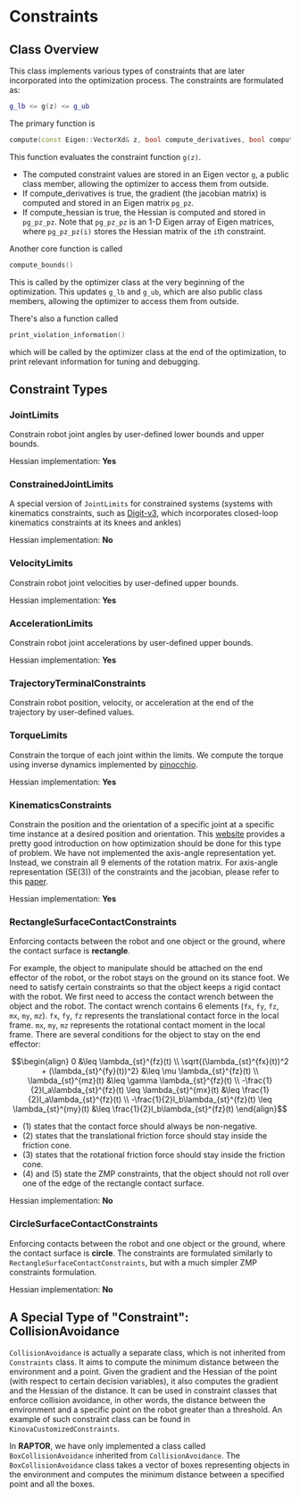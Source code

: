 # Constraints

## Class Overview
This class implements various types of constraints that are later incorporated into the optimization process. The constraints are formulated as:
```C++
g_lb <= g(z) <= g_ub
```

The primary function is 
```C++
compute(const Eigen::VectorXd& z, bool compute_derivatives, bool compute_hessian)
``` 
This function evaluates the constraint function `g(z)`.
 - The computed constraint values are stored in an Eigen vector `g`, a public class member, allowing the optimizer to access them from outside.
 - If compute_derivatives is true, the gradient (the jacobian matrix) is computed and stored in an Eigen matrix `pg_pz`.
 - If compute_hessian is true, the Hessian is computed and stored in `pg_pz_pz`. Note that `pg_pz_pz` is an 1-D Eigen array of Eigen matrices, where `pg_pz_pz(i)` stores the Hessian matrix of the `i`th constraint.

Another core function is called 
```C++
compute_bounds()
```
This is called by the optimizer class at the very beginning of the optimization.
This updates `g_lb` and `g_ub`, which are also public class members, allowing the optimizer to access them from outside.

There's also a function called 
```C++
print_violation_information()
```
which will be called by the optimizer class at the end of the optimization, to print relevant information for tuning and debugging.

## Constraint Types

### JointLimits

Constrain robot joint angles by user-defined lower bounds and upper bounds.

Hessian implementation: **Yes**

### ConstrainedJointLimits

A special version of `JointLimits` for constrained systems (systems with kinematics constraints, such as [Digit-v3](../Examples/Digit/), which incorporates closed-loop kinematics constraints at its knees and ankles)

Hessian implementation: **No**

### VelocityLimits

Constrain robot joint velocities by user-defined upper bounds.

Hessian implementation: **Yes**

### AccelerationLimits

Constrain robot joint accelerations by user-defined upper bounds.

Hessian implementation: **Yes**

### TrajectoryTerminalConstraints

Constrain robot position, velocity, or acceleration at the end of the trajectory by user-defined values.

### TorqueLimits

Constrain the torque of each joint within the limits.
We compute the torque using inverse dynamics implemented by [pinocchio](https://stack-of-tasks.github.io/pinocchio/).

Hessian implementation: **Yes**

### KinematicsConstraints

Constrain the position and the orientation of a specific joint at a specific time instance at a desired position and orientation.
This [website](https://wang-yimu.com/introduction-to-optimization-on-manifolds/) provides a pretty good introduction on how optimization should be done for this type of problem.
We have not implemented the axis-angle representation yet.
Instead, we constrain all 9 elements of the rotation matrix.
For axis-angle representation (SE(3)) of the constraints and the jacobian, please refer to this [paper](https://arxiv.org/abs/1606.05285).

Hessian implementation: **Yes**

### RectangleSurfaceContactConstraints

Enforcing contacts between the robot and one object or the ground, where the contact surface is **rectangle**.

For example, the object to manipulate should be attached on the end effector of the robot, or the robot stays on the ground on its stance foot.
We need to satisfy certain constraints so that the object keeps a rigid contact with the robot.
We first need to access the contact wrench between the object and the robot.
The contact wrench contains 6 elements (`fx`, `fy`, `fz`, `mx`, `my`, `mz`).
`fx`, `fy`, `fz` represents the translational contact force in the local frame.
`mx`, `my`, `mz` represents the rotational contact moment in the local frame.
There are several conditions for the object to stay on the end effector:
```math
\begin{align}
    0 &\leq \lambda_{st}^{fz}(t) \\
    \sqrt{(\lambda_{st}^{fx}(t))^2 + (\lambda_{st}^{fy}(t))^2} &\leq \mu \lambda_{st}^{fz}(t) \\
    \lambda_{st}^{mz}(t) &\leq \gamma \lambda_{st}^{fz}(t) \\
    -\frac{1}{2}l_a\lambda_{st}^{fz}(t) \leq \lambda_{st}^{mx}(t) &\leq \frac{1}{2}l_a\lambda_{st}^{fz}(t) \\
    -\frac{1}{2}l_b\lambda_{st}^{fz}(t) \leq \lambda_{st}^{my}(t) &\leq \frac{1}{2}l_b\lambda_{st}^{fz}(t)
\end{align}
```

- (1) states that the contact force should always be non-negative.
- (2) states that the translational friction force should stay inside the friction cone.
- (3) states that the rotational friction force should stay inside the friction cone.
- (4) and (5) state the ZMP constraints, that the object should not roll over one of the edge of the rectangle contact surface.

Hessian implementation: **No**

### CircleSurfaceContactConstraints

Enforcing contacts between the robot and one object or the ground, where the contact surface is **circle**.
The constraints are formulated similarly to `RectangleSurfaceContactConstraints`, but with a much simpler ZMP constraints formulation.

Hessian implementation: **No**

## A Special Type of "Constraint": CollisionAvoidance

`CollisionAvoidance` is actually a separate class, which is not inherited from `Constraints` class.
It aims to compute the minimum distance between the environment and a point.
Given the gradient and the Hessian of the point (with respect to certain decision variables), it also computes the gradient and the Hessian of the distance.
It can be used in constraint classes that enforce collision avoidance, in other words, the distance between the environment and a specific point on the robot greater than a threshold.
An example of such constraint class can be found in `KinovaCustomizedConstraints`.

In **RAPTOR**, we have only implemented a class called `BoxCollisionAvoidance` inherited from `CollisionAvoidance`.
The `BoxCollisionAvoidance` class takes a vector of boxes representing objects in the environment and computes the minimum distance between a specified point and all the boxes.
